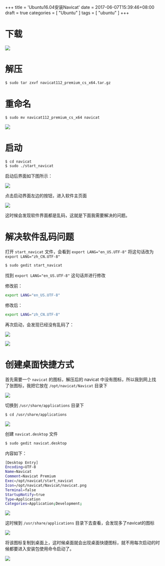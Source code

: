 +++
title = 'Ubuntu16.04安装Navicat'
date = 2017-06-07T15:39:46+08:00
draft = true
categories = [ "Ubuntu" ]
tags = [ "ubuntu" ]
+++

# 下载

![](/images/ubuntu/mysql/1.png)

# 解压

``` bash
$ sudo tar zxvf navicat112_premium_cs_x64.tar.gz
```

# 重命名

``` bash
$ sudo mv navicat112_premium_cs_x64 navicat
```

![](/images/ubuntu/mysql/3.png)

# 启动

``` bash
$ cd navicat
$ sudo ./start_navicat
```

启动后界面如下图所示：

![](/images/ubuntu/mysql/4.png)

点击启动界面左边的按钮，进入软件主页面

![](/images/ubuntu/mysql/5.png)

这时候会发现软件界面都是乱码，这就是下面我需要解决的问题。

# 解决软件乱码问题

打开 `start_navicat` 文件，会看到 `export LANG="en_US.UTF-8"` 将这句话改为 `export LANG="zh_CN.UTF-8"`

``` bash
$ sudo gedit start_navicat
```

找到 `export LANG="en_US.UTF-8"` 这句话并进行修改

修改前：

``` bash
export LANG="en_US.UTF-8"
```

修改后：

``` bash
export LANG="zh_CN.UTF-8"
```

再次启动，会发现已经没有乱码了：

![](/images/ubuntu/mysql/6.png)

![](/images/ubuntu/mysql/7.png)

# 创建桌面快捷方式

首先需要一个 `navicat` 的图标，解压后的 navicat 中没有图标，所以我到网上找了张图标，我把它放在 `/opt/navicat/Navicat` 目录下

![](/images/ubuntu/mysql/navicat-premium-logo.png)

切换到 `/usr/share/applications` 目录下

``` bash
$ cd /usr/share/applications
```

![](/images/ubuntu/mysql/8.png)

创建 `navicat.desktop` 文件

``` bash
$ sudo gedit navicat.desktop
```

内容如下：

``` bash
[Desktop Entry]
Encoding=UTF-8
Name=Navicat
Comment=Navicat Premium
Exec=/opt/navicat/start_navicat
Icon=/opt/navicat/Navicat/navicat.png
Terminal=false
StartupNotify=true
Type=Application
Categories=Application;Development;
```

![](/images/ubuntu/mysql/10.png)

这时候到 `/usr/share/applications` 目录下去查看，会发现多了navicat的图标

![](/images/ubuntu/mysql/11.png)

将该图标复制到桌面上，这时候桌面就会出现桌面快捷图标，就不用每次启动的时候都要进入安装包使用命令启动了。

![](/images/ubuntu/mysql/12.png)
